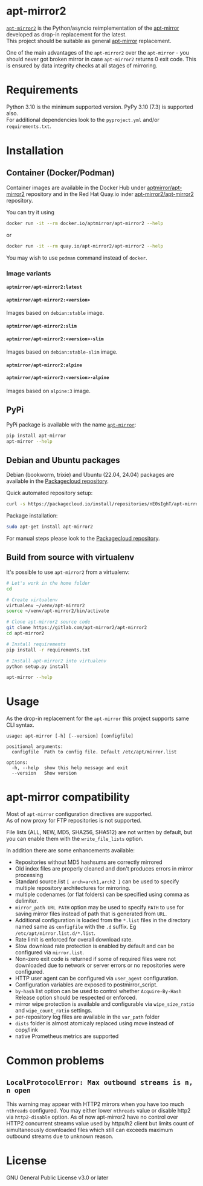 # apt-mirror2

[`apt-mirror2`](https://gitlab.com/apt-mirror2/apt-mirror2) is the Python/asyncio reimplementation of the
[apt-mirror](https://github.com/apt-mirror/apt-mirror) developed as drop-in replacement for the latest.  
This project should be suitable as general [apt-mirror](https://github.com/apt-mirror/apt-mirror) replacement.  

One of the main advantages of the `apt-mirror2` over the `apt-mirror` - you should never got broken mirror in case `apt-mirror2` returns 0 exit code.
This is ensured by data integrity checks at all stages of mirroring.

# Requirements

Python 3.10 is the minimum supported version. PyPy 3.10 (7.3) is supported also.  
For additional dependencies look to the `pyproject.yml` and/or `requirements.txt`.

# Installation
## Container (Docker/Podman)

Container images are available in the Docker Hub under [aptmirror/apt-mirror2](https://hub.docker.com/r/aptmirror/apt-mirror2) repository and in the
Red Hat Quay.io inder [apt-mirror2/apt-mirror2](https://quay.io/repository/apt-mirror2/apt-mirror2) repository.

You can try it using

```bash
docker run -it --rm docker.io/aptmirror/apt-mirror2 --help
```

or

```bash
docker run -it --rm quay.io/apt-mirror2/apt-mirror2 --help
```

You may wish to use `podman` command instead of `docker`.

### Image variants
#### `aptmirror/apt-mirror2:latest`
#### `aptmirror/apt-mirror2:<version>`

Images based on `debian:stable` image.

#### `aptmirror/apt-mirror2:slim`
#### `aptmirror/apt-mirror2:<version>-slim`

Images based on `debian:stable-slim` image.

#### `aptmirror/apt-mirror2:alpine`
#### `aptmirror/apt-mirror2:<version>-alpine`

Images based on `alpine:3` image.

## PyPi

PyPi package is available with the name [`apt-mirror`](https://pypi.org/project/apt-mirror/):

```bash
pip install apt-mirror
apt-mirror --help
```

## Debian and Ubuntu packages

Debian (bookworm, trixie) and Ubuntu (22.04, 24.04) packages are available in the [Packagecloud repository](https://packagecloud.io/nE0sIghT/apt-mirror2).

Quick automated repository setup:

```sh
curl -s https://packagecloud.io/install/repositories/nE0sIghT/apt-mirror2/script.deb.sh | sudo bash
```

Package installation:

```sh
sudo apt-get install apt-mirror2
```

For manual steps please look to the [Packagecloud repository](https://packagecloud.io/nE0sIghT/apt-mirror2).

## Build from source with virtualenv

It's possible to use `apt-mirror2` from a virtualenv:

```bash
# Let's work in the home folder
cd

# Create virtualenv
virtualenv ~/venv/apt-mirror2
source ~/venv/apt-mirror2/bin/activate

# Clone apt-mirror2 source code
git clone https://gitlab.com/apt-mirror2/apt-mirror2
cd apt-mirror2

# Install requirements
pip install -r requirements.txt

# Install apt-mirror2 into virtualenv
python setup.py install

apt-mirror --help
```

# Usage

As the drop-in replacement for the `apt-mirror` this project supports same CLI syntax.

```
usage: apt-mirror [-h] [--version] [configfile]

positional arguments:
  configfile  Path to config file. Default /etc/apt/mirror.list

options:
  -h, --help  show this help message and exit
  --version   Show version
```

# apt-mirror compatibility

Most of `apt-mirror` configuration directives are supported.  
As of now proxy for FTP repositories is not supported.  

File lists (ALL, NEW, MD5, SHA256, SHA512) are not written by default, but you can enable them with the `write_file_lists` option.

In addition there are some enhancements available:

- Repositories without MD5 hashsums are correctly mirrored
- Old index files are properly cleaned and don't produces errors in mirror processing
- Standard source.list `[ arch=arch1,arch2 ]` can be used to specify multiple repository architectures for mirroring.
- multiple codenames (or flat folders) can be specified using comma as delimiter.
- `mirror_path URL PATH` option may be used to specify `PATH` to use for saving mirror files instead of path that is generated from `URL`.
- Additional configuration is loaded from the `*.list` files in the directory named same as `configfile` with the `.d` suffix. Eg `/etc/apt/mirror.list.d/*.list`.
- Rate limit is enforced for overall download rate.
- Slow download rate protection is enabled by default and can be configured via `mirror.list`.
- Non-zero exit code is returned if some of required files were not downloaded due to network or server errors or
  no repositories were configured.
- HTTP user agent can be configured via `user_agent` configuration.
- Configuration variables are exposed to postmirror_script.
- `by-hash` list option can be used to control whether `Acquire-By-Hash` Release option should be respected or enforced.
- mirror wipe protection is available and configurable via `wipe_size_ratio` and `wipe_count_ratio` settings.
- per-repository log files are available in the `var_path` folder
- `dists` folder is almost atomicaly replaced using move instead of copy/link
- native Prometheus metrics are supported

# Common problems
## `LocalProtocolError: Max outbound streams is n, n open`

This warning may appear with HTTP2 mirrors when you have too much `nthreads` configured. You may either
lower `nthreads` value or disable http2 via `http2-disable` option. As of now apt-mirror2 have no control over HTTP2 concurrent streams value used by
httpx/h2 client but limits count of simultaneously downloaded files which still can exceeds maximum outbound streams due to unknown reason.



# License

GNU General Public License v3.0 or later
